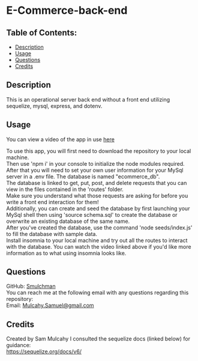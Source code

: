 # E-Commerce-back-end

## Table of Contents:
- [Description](#description)
- [Usage](#usage)
- [Questions](#questions)
- [Credits](#credits)

## Description

This is an operational server back end without a front end utilizing sequelize, mysql, express, and dotenv.

## Usage

You can view a video of the app in use [here](https://drive.google.com/file/d/1Braq8DG3RbQwyNrnuiCkdj2F3E-Sh4xv/view)

To use this app, you will first need to download the repository to your local machine.\
Then use 'npm i' in your console to initialize the node modules required.\
After that you will need to set your own user information for your MySql server in a .env file. The database is named "ecommerce_db".\
The database is linked to get, put, post, and delete requests that you can view in the files contained in the 'routes' folder.\
Make sure you understand what those requests are asking for before you write a front end interaction for them!\
Additionally, you can create and seed the database by first launching your MySql shell then using 'source schema.sql' to create the database or overwrite an existing database of the same name.\
After you've created the database, use the command 'node seeds/index.js' to fill the database with sample data.\
Install insomnia to your local machine and try out all the routes to interact with the database. You can watch the video linked above if you'd like more information as to what using insomnia looks like.

## Questions

GitHub: [Smulchman](https://github.com/Smulchman)\
You can reach me at the following email with any questions regarding this repository:\
Email: Mulcahy.Samuel@gmail.com

## Credits
Created by Sam Mulcahy
I consulted the sequelize docs (linked below) for guidance:\
https://sequelize.org/docs/v6/